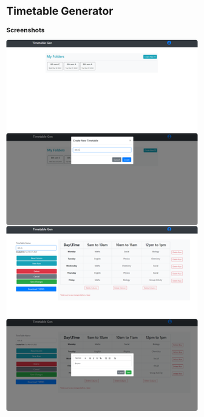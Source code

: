 # Timetable Generator

### Screenshots

<div align="center">
<img src="screenshots/TT1.png" style="border-radius:5px;" alt="Home">
<img src="screenshots/TT2.png" style="border-radius:5px;" alt="Create New TT">
<img src="screenshots/TT4.png" style="border-radius:5px;" alt="TT View">
<img src="screenshots/TT3.png" style="border-radius:5px;" alt="Edit TT Cell">
</div>
